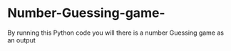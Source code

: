 # Number-Guessing-game-
By running this Python code you will there is a number Guessing game as an output
